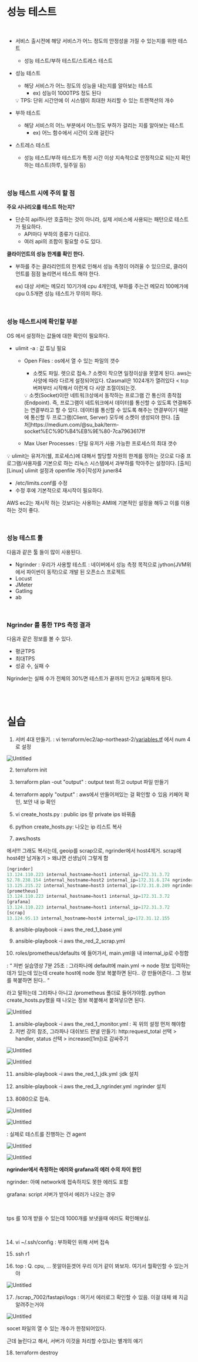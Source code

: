 # 성능 테스트

<br>

- 서비스 출시전에 해당 서비스가 어느 정도의 안정성을 가질 수 있는지를 위한 테스트

    - 성능 테스트/부하 테스트/스트레스 테스트

- 성능 테스트
    - 해당 서비스가 어느 정도의 성능을 내는지를 알아보는 테스트
        - ex) 성능이 1000TPS 정도 된다

    <aside>
    💡 TPS: 단위 시간안에 이 시스템이 최대한 처리할 수 있는 트랜잭션의 개수
    </aside>

- 부하 테스트
    - 해당 서비스의 어느 부분에서 어느정도 부하가 걸리는 지를 알아보는 테스트
        - ex) 어느 함수에서 시간이 오래 걸린다

- 스트레스 테스트
    - 성능 테스트/부하 테스트가 특정 시간 이상 지속적으로 안정적으로 되는지 확인하는 테스트(하루, 일주일 등)


<br>

### 성능 테스트 시에 주의 할 점

**주요 시나리오를 테스트 하는지?**

- 단순히 api하나만 호출하는 것이 아니라, 실제 서비스에 사용되는 패턴으로 테스트가 필요하다.
    - API마다 부하의 종류가 다르다.
    - 여러 api의 조합이 필요할 수도 있다.

**클라이언트의 성능 한계를 확인 한다.**

- 부하를 주는 클라리언트의 한계로 인해서 성능 측정이 어려울 수 있으므로, 클라이언트를 점점 늘리면서 테스트 해야 한다.
  
    ex) 대상 서버는 메모리 10기가에 cpu 4개인데, 부하를 주는건 메모리 100메가에 cpu 0.5개면 성능 테스트가 무의미 하다.
    

<br>

### **성능 테스트시에 확인할 부분**

OS 에서 설정하는 값들에 대한 확인이 필요하다.

- ulimit -a : 값 튜닝 필요
    - Open Files : os에서 열 수 있는 파일의 갯수
        - 소켓도 파일. 렛으로 접속..? 소켓이 작으면 일정이상을 못열게 된다. 
        aws는 사양에 따라 다르게 설정되어있다. 
        t2asmall은 1024개가 열려있다 < tcp버퍼부터 시작해서 이런게 다 사양 조절이되는것.
        
        <aside>
        💡 소켓(Socket)이란 네트워크상에서 동작하는 프로그램 간 통신의 종착점(Endpoint). 
        즉, 프로그램이 네트워크에서 데이터를 통신할 수 있도록 연결해주는 연결부라고 할 수 있다.
        데이터를 통신할 수 있도록 해주는 연결부이기 때문에 통신할 두 프로그램(Client, Server) 모두에 소켓이 생성되야 한다.
        [출처]https://medium.com/@su_bak/term-socket%EC%9D%B4%EB%9E%80-7ca7963617ff
        
        </aside>
        
    - Max User Processes : 단일 유저가 사용 가능한 프로세스의 최대 갯수

<aside>
💡 ulimit는 유저가(쉘, 프로세스)에 대해서 할당할 자원의 한계를 정하는 것으로
다중 프로그램/사용자를 기본으로 하는 리눅스 시스템에서 과부하를 막아주는 설정이다. 
[출처] [Linux] ulimit 설정과 openfile 개수|작성자 juner84

</aside>

- /etc/limits.conf를 수정
- 수정 후에 기본적으로 재시작이 필요하다.

AWS ec2는 재시작 하는 것보다는 사용하는 AMI에 기본적인 설정을 해두고 이를 이용하는 것이 좋다.

<br>

### 성능 테스트 툴

다음과 같은 툴 들이 많이 사용된다.

- Ngrinder : 우리가 사용할 테스트 : 네이버에서 성능 측정 목적으로 jython(JVM위에서 파이썬이 동작)으로 개발 된 오픈소스 프로젝트
- Locust
- JMeter
- Gatling
- ab

<br>

### Ngrinder 를 통한 TPS 측정 결과

다음과 같은 정보를 볼 수 있다.

- 평균TPS
- 최대TPS
- 성공 수, 실패 수

Ngrinder는 실패 수가 전체의 30%면 테스트가 끝까지 안가고 실패하게 된다.

<br><br>

# 실습

1. 서버 4대 만들기.  : vi terraform/ec2/ap-northeast-2/[variables.tf](http://variables.tf/) 에서 num 4로 설정

![Untitled](image/Untitled.png)

2. terraform init 

3. terraform plan -out "output" : output test 하고 output 파일 만들기

4. terraform apply "output" : aws에서 만들어져있는 걸 확인할 수 있음 키페어 확인, 보안 내 ip 확인

5. vi create_hosts.py : public ips 랑 private ips 바꿔줌 

6. python create_hosts.py: 나오는 ip 리스트 복사

7. aws/hosts

에서!!! 그래도 복사는데, geoip를 scrap으로, ngrinder에서 host4제거. scrap에 host4만 남겨놓기 > 왜냐면 선생님이 그렇게 함

```jsx
[ngrinder]
13.124.110.223 internal_hostname=host1 internal_ip=172.31.3.72
52.78.238.154 internal_hostname=host2 internal_ip=172.31.6.174 ngrinder_master_addr=172.31.3.72:8080
13.125.215.22 internal_hostname=host3 internal_ip=172.31.8.249 ngrinder_master_addr=172.31.3.72:8080
[prometheus]
13.124.110.223 internal_hostname=host1 internal_ip=172.31.3.72
[grafana]
13.124.110.223 internal_hostname=host1 internal_ip=172.31.3.72
[scrap]
13.124.95.13 internal_hostname=host4 internal_ip=172.31.12.155
```

8. ansible-playbook -i aws the_red_1_base.yml

9. ansible-playbook -i aws the_red_2_scrap.yml

10. roles/prometheus/defaults 에 들어가서, main.yml을 내 internal_ip로 수정함

: “ 저번 실습영상 7분 25초 : 그라파나에 default에 main.yml → node 정보 입력하는데가 있는데 있는데 create host에 node 정보 복붙하면 된다.. 걍 만들어준다.. 그 정보를 복붙하면 된다.. “

라고 말하는데 그라파나 아니고 /prometheus 폴더로 들어가야함. python create_hosts.py했을 때 나오는 정보 복붙해서 붙혀넣으면 된다. 

![Untitled](image/Untitled%201.png)

1. ansible-playbook -i aws the_red_1_monitor.yml : 꼭 위의 설정 먼저 해야함
2. 저번 강의 참조, 그라파나 대쉬보드 판넬 만들기: http:request_total 선택 > handler, status 선택 > increase([1m])로 감싸주기

![Untitled](image/Untitled%202.png)

![Untitled](image/Untitled%203.png)

11. ansible-playbook -i aws the_red_1_jdk.yml :jdk 설치

12. ansible-playbook -i aws the_red_3_ngrinder.yml :ngrinder 설치

13. 8080으로 접속.

![Untitled](image/Untitled%204.png)

![Untitled](image/Untitled%205.png)

: 실제로 테스트를 진행하는 건 agent

![Untitled](image/Untitled%206.png)

![Untitled](image/Untitled%207.png)

**ngrinder에서 측정하는 에러와 grafana의 에러 수의 차이 원인**

ngrinder: 아예 network에 접속하지도 못한 에러도 포함

grafana: script 서버가 받아서 에러가 나오는 경우

<br>

tps 를 10개 받을 수 있는데 1000개를 보냇을때 에러도 확인해보심.

<br>

14. vi ~/.ssh/config : 부하확인 위해 서버 접속 

15. ssh r1 

16. top :  Q. cpu, ... 못알아듣겟어 우리 이거 같이 봐보자. 여기서 뭘확인할 수 있는거야

![Untitled](image/Untitled%208.png)

17. /scrap_7002/fastapi/logs : 여기서 에러로그 확인할 수 있음. 이걸 대체 왜 지금 알려주는거야 

![Untitled](image/Untitled%209.png)

socet 파일의 열 수 있는 개수가 한정되어있다. 

근데 늘린다고 해서, 서버가 이것을 처리할 수있냐는 별개의 얘기

18. terraform destroy